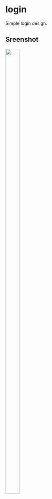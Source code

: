 # login
Simple login design.

## Sreenshot
<img src="https://github.com/Esraa3293/login/assets/74279568/31e998e6-52f6-49dc-827b-b1e7c7a6d3db" width="30%" height="60%">
